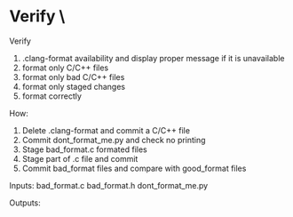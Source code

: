 # Verify \

Verify
1. .clang-format availability and display proper message if it is unavailable
2. format only C/C++ files
3. format only bad C/C++ files
4. format only staged changes
5. format correctly


How:
1. Delete .clang-format and commit a C/C++ file
2. Commit dont_format_me.py and check no printing
3. Stage bad_format.c formated files
4. Stage part of .c file and commit
5. Commit bad_format files and compare with good_format files

Inputs:
bad_format.c
bad_format.h
dont_format_me.py

Outputs:
